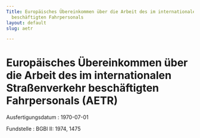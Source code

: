 ```yaml
---
Title: Europäisches Übereinkommen über die Arbeit des im internationalen Straßenverkehr
  beschäftigten Fahrpersonals
layout: default
slug: aetr

---
```


# Europäisches Übereinkommen über die Arbeit des im internationalen Straßenverkehr beschäftigten Fahrpersonals (AETR)

Ausfertigungsdatum
:   1970-07-01

Fundstelle
:   BGBl II: 1974, 1475

